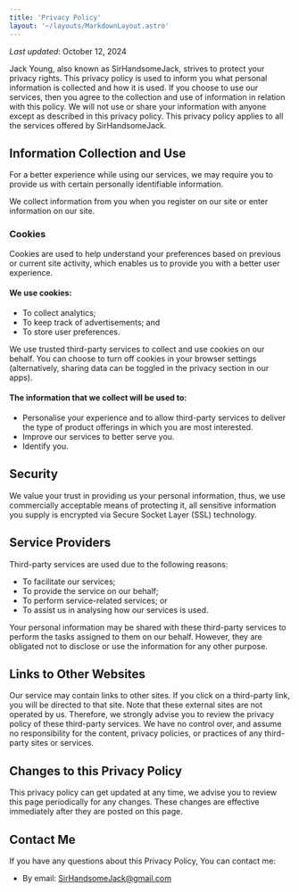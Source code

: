 ```yaml
---
title: 'Privacy Policy'
layout: '~/layouts/MarkdownLayout.astro'
---
```


_Last updated_: October 12, 2024

Jack Young, also known as SirHandsomeJack, strives to protect your privacy rights. This privacy policy is used to inform you what personal information is collected and how it is used. If you choose to use our services, then you agree to the collection and use of information in relation with this policy. We will not use or share your information with anyone except as described in this privacy policy. This privacy policy applies to all the services offered by SirHandsomeJack.

## Information Collection and Use

For a better experience while using our services, we may require you to provide us with certain personally identifiable information.

We collect information from you when you register on our site or enter information on our site.

### Cookies

Cookies are used to help understand your preferences based on previous or current site activity, which enables us to provide you with a better user experience.

#### We use cookies:​

- To collect analytics;
- To keep track of advertisements; and
- To store user preferences.

We use trusted third-party services to collect and use cookies on our behalf. You can choose to turn off cookies in your browser settings (alternatively, sharing data can be toggled in the privacy section in our apps).

#### The information that we collect will be used to:

- Personalise your experience and to allow third-party services to deliver the type of product offerings in which you are most interested.
- Improve our services to better serve you.
- Identify you.

## Security

We value your trust in providing us your personal information, thus, we use commercially acceptable means of protecting it, all sensitive information you supply is encrypted via Secure Socket Layer (SSL) technology.

## Service Providers

Third-party services are used due to the following reasons:

- To facilitate our services;
- To provide the service on our behalf;
- To perform service-related services; or
- To assist us in analysing how our services is used.

Your personal information may be shared with these third-party services to perform the tasks assigned to them on our behalf. However, they are obligated not to disclose or use the information for any other purpose.

## Links to Other Websites

Our service may contain links to other sites. If you click on a third-party link, you will be directed to that site. Note that these external sites are not operated by us. Therefore, we strongly advise you to review the privacy policy of these third-party services. We have no control over, and assume no responsibility for the content, privacy policies, or practices of any third-party sites or services.

## Changes to this Privacy Policy

This privacy policy can get updated at any time, we advise you to review this page periodically for any changes. These changes are effective immediately after they are posted on this page.

## Contact Me

If you have any questions about this Privacy Policy, You can contact me:

- By email: SirHandsomeJack@gmail.com
